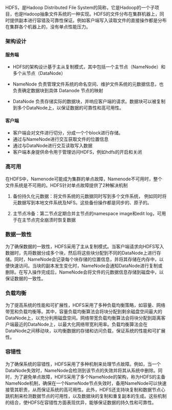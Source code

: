 HDFS，是Hadoop Distributed File System的简称，它是Hadoop的一个子项目，也是Hadoop抽象文件系统的一种实现。HDFS的文件分布在集群机器上，同时提供副本进行容错及可靠性保证。例如客户端写入读取文件的直接操作都是分布在集群各个机器上的，没有单点性能压力。





###  架构设计
#### 服务端

- HDFS的架构设计基于主从复制模式，其中包括一个主节点（NameNode）和多个从节点（DataNode）

- NameNode 负责管理文件系统的命名空间、维护文件系统的元数据信息，也负责确定数据块到具体 Datanode 节点的映射
- DataNode 负责存储实际的数据块，并响应客户端的请求。数据块可以被复制到多个DataNode上，以保证数据的可靠性和高可用性。

#### 客户端

- 客户端会对文件进行切分，分成一个个block进行存储。
- 通过与NameNode进行交互获取文件的位置信息
- 通过与DataNode进行交互读取写入数据
- 客户端本身提供命令用于管理访问HDFS，例如hdfs的开启和关闭



### 高可用

在HDFS中，Namenode可能成为集群的单点故障，Namenode不可用时，整个文件系统是不可用的。HDFS针对单点故障提供了2种解决机制

1. 备份持久化元数据：将文件系统的元数据同时写到多个文件系统， 例如同时将元数据写到本地文件系统及NFS。这些备份操作都是同步的、原子的。

2. 主节点冷备：第二节点定期合并主节点的namespace image和edit log，可用于在主节点完全崩溃时恢复数据



###  数据一致性
为了确保数据的一致性，HDFS采用了主从复制模式。当客户端请求向HDFS写入数据时，先将数据分成多个块，然后将这些块分配到不同的DataNode上进行存储。同时，NameNode会记录每个块存储的位置信息，并将其存储在内存中，以便快速访问。当块的副本发生变化时，NameNode会通知DataNode进行复制或删除。在写入操作完成后，NameNode会将文件的元数据信息存储到磁盘中，以保证数据的一致性。



### 负载均衡

为了提高系统的性能和可扩展性，HDFS采用了多种负载均衡策略，如容量、网络带宽和负载均衡等。其中，容量负载均衡算法会将块分配到剩余磁盘空间最大的DataNode上，以充分利用磁盘空间。网络带宽负载均衡算法会将块分配到距离客户端最近的DataNode上，以最大化网络带宽利用率。负载均衡算法会在DataNode之间移动块，以均衡数据的存储和访问负载，保证系统的性能和可扩展性。



###  容错性

为了确保系统的容错性，HDFS采用了多种机制来处理节点故障。例如，当一个DataNode失效时，NameNode会检测到该节点的失效并将其从系统中删除。同时，为了避免单点故障，HDFS采用了多个NameNode的架构，称为HDFS的主备NameNode机制，确保在一个NameNode节点失效时，备用NameNode可以快速接管其职责，从而保证系统的高可用性。此外，HDFS还支持块复制和数据节点心跳机制来检测数据节点的可用性，以及数据块的复制和重复副本的生成。这些机制的结合，使HDFS在容错性方面表现优异，能够保证数据的持久性和可靠性。
